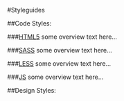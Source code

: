 #Styleguides

##Code Styles:

###[HTML5](https://github.com/nauerster/styleguides/blob/master/code/HTML.md)
some overview text here...

###[SASS](https://github.com/nauerster/styleguides/blob/master/code/SASS.md)
some overview text here...

###[LESS](https://github.com/nauerster/styleguides/blob/master/code/LESS.md)
some overview text here...

###[JS](https://github.com/nauerster/styleguides/blob/master/code/JS.md)
some overview text here...


##Design Styles: